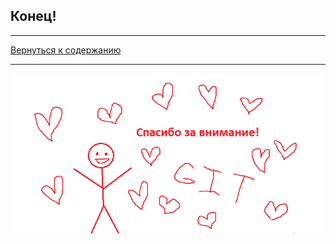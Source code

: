 ## Конец!

---

[Вернуться к содержанию](readme.md)

---

![](/Pic/%D0%A1%D0%BD%D0%B8%D0%BC%D0%BE%D0%BA.PNG)